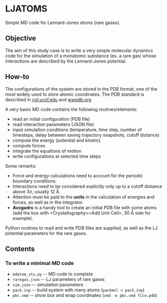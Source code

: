 # LJATOMS

Simple MD code for Lennard-Jones atoms (rare gases).


## Objective

The aim of this study case is to write a very simple molecular dynamics code for the simulation of a monatomic substance (ex. a rare gas) whose interactions are described by the Lennard-Jones potential. 


## How-to

The configurations of the system are stored in the PDB format, one of the most widely used to store atomic coordinates. The PDB standard is described in [cgl.ucsf.edu](https://www.cgl.ucsf.edu/chimera/docs/UsersGuide/tutorials/pdbintro.html) and [wwpdb.org](https://www.wwpdb.org/documentation/file-format-content/format33/v3.3.html)

A very basic MD code contains the following routines/elements:

- read an initial configuration (PDB file)
- read interaction parameters (JSON file)
- input simulation conditions (temperature, time step, number of timesteps, delay between saving trajectory snapshots, cutoff distance)
- compute the energy (potential and kinetic)
- compute forces
- integrate the equations of motion
- write configurations at selected time steps

Some remarks:
- Force and energy calculations need to account for the periodic boundary conditions.
- Interactions need to be considered explicitly only up to a cutoff distance above $3\sigma$, usually 12 Å.
- Attention must be paid to the **units** in the calculation of energies and forces, as well as in the integrator.
- **Avogadro** is a handy tool to create an initial PDB file with some atoms (add the box with \<Crystallography>\<Add Unit Cell>, 30 Å side for example).

Python routines to read and write PDB files are supplied, as well as the LJ potential parameters for the rare gases.


## Contents

### To write a minimal MD code
* `mdatom_stu.py` -- MD code to complete
* `raregas.json` -- LJ parameters of rare gases
* `sim.json` -- simulation parameters
* `pack.inp` -- build system with many atoms (`packmol < pack.inp`)
* `pbc.vmd` -- show box and wrap coordinates (`vmd -e pbc.vmd file.pdb`)
